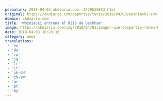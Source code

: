 ```yaml
---
permalink: 2018-04-03-okdiario.com--1479536883.html
original: https://okdiario.com/deportes/tenis/2018/04/03/wozniacki-entrena-hijo-beckham-2056354
domain: okdiario.com
title: 'Wozniacki entrena al hijo de Beckham'
image: https://okdiario.com/img/2018/04/03/imagen-que-compartio-romeo-beckham-de-su-entrenamiento-con-caroline-wozniacki-instagram.gif
date: 2018-04-03 10:28:16
category: news
translations: 
 - 'en'
 - 'de'
 - 'ru'
 - 'ja'
 - 'fr'
 - 'it'
 - 'zh-CN'
 - 'zh-TW'
 - 'ar'
 - 'pt'
 - 'hy'
---
```


